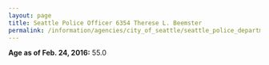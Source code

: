 ```yaml
---
layout: page
title: Seattle Police Officer 6354 Therese L. Beemster
permalink: /information/agencies/city_of_seattle/seattle_police_department/copbook/6354/
---
```


**Age as of Feb. 24, 2016:** 55.0
